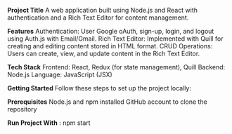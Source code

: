 **Project Title**
A web application built using Node.js and React with authentication and a Rich Text Editor for content management.

**Features**
Authentication: User Google oAuth, sign-up, login, and logout using Auth.js with Email/Gmail.
Rich Text Editor: Implemented with Quill for creating and editing content stored in HTML format.
CRUD Operations: Users can create, view, and update content in the Rich Text Editor.

**Tech Stack**
Frontend: React, Redux (for state management), Quill
Backend: Node.js
Language: JavaScript (JSX)

**Getting Started**
Follow these steps to set up the project locally:

**Prerequisites**
Node.js and npm installed
GitHub account to clone the repository

**Run Project With** : npm start
